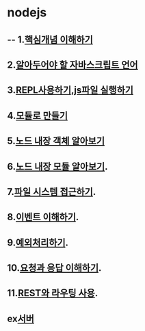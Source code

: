 # nodejs
--
1.[핵심개념 이해하기](https://github.com/kyunghyunHan/nodejs/blob/3266156d99720bd5f8cdefafc75a7c03a73135f8/nodestart.js)   
--
2.[알아두어야 할 자바스크립트 언어]()
--
3.[REPL사용하기,js파일 실행하기](https://github.com/kyunghyunHan/nodejs/blob/3266156d99720bd5f8cdefafc75a7c03a73135f8/replstart.js)
--   
4.[모듈로 만들기](https://github.com/kyunghyunHan/nodejs/blob/6aa94d7348c0f600ee3c989bba67178be47e4da9/module.js)   
--   
5.[노드 내장 객체 알아보기](https://github.com/kyunghyunHan/nodejs/blob/9328ffae0a70b5533c6e9451fba169c91e642558/nodeobject.js)   
--   
6.[노드 내장 모듈 알아보기](https://github.com/kyunghyunHan/nodejs/blob/9328ffae0a70b5533c6e9451fba169c91e642558/nodemodule.js).  
--
7.[파일 시스템 접근하기](https://github.com/kyunghyunHan/nodejs/blob/6015bb04cd2930cfa47bd3331b1a59a8c59b1f02/filesystem.js).  
--
8.[이벤트 이해하기](https://github.com/kyunghyunHan/nodejs/blob/91faab0ddd20fd349ca950e26ab0510c5071ba5b/event.js).  
--
9.[예외처리하기](https://github.com/kyunghyunHan/nodejs/blob/9eeba884f89f002941d93d516b3274dd4e914023/error1.js).  
--
10.[요청과 응답 이해하기]().  
--
11.[REST와 라우팅 사용]().  
--
ex[서버]()
--
